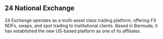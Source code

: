 ## 24 National Exchange

24 Exchange operates as a multi-asset class trading platform, offering FX NDFs, swaps, and spot trading to institutional clients. Based in Bermuda, it has established the new US-based platform as one of its affiliates.